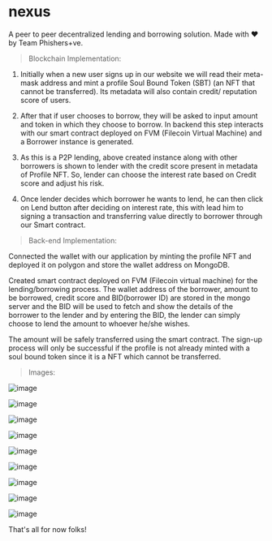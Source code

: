 # nexus
A peer to peer decentralized lending and borrowing solution. Made with ❤ by Team Phishers+ve.

> Blockchain Implementation:

1. Initially when a new user signs up in our website we will
read their meta-mask address and mint a profile Soul
Bound Token (SBT) (an NFT that cannot be transferred). Its
metadata will also contain credit/ reputation score of
users.

2. After that if user chooses to borrow, they will be asked to
input amount and token in which they choose to borrow. In
backend this step interacts with our smart contract
deployed on FVM (Filecoin Virtual Machine) and a Borrower
instance is generated.

3. As this is a P2P lending, above created instance along with
other borrowers is shown to lender with the credit score
present in metadata of Profile NFT. So, lender can choose
the interest rate based on Credit score and adjust his risk.

4. Once lender decides which borrower he wants to lend, he
can then click on Lend button after deciding on interest
rate, this with lead him to signing a transaction and
transferring value directly to borrower through our Smart
contract.


> Back-end Implementation:

Connected the wallet with our application by minting the profile
NFT and deployed it on polygon and store the wallet address on
MongoDB.

Created smart contract deployed on FVM (Filecoin virtual machine) for the lending/borrowing process. The wallet address of the borrower, amount to be borrowed, credit score and BID(borrower ID) are stored in the mongo server and the BID will be used to fetch and show the details of the borrower to the lender and by entering the BID, the lender can simply choose to lend the amount to whoever he/she wishes.

The amount will be safely transferred using the smart contract. The sign-up process will only be successful if the profile is not already minted with a soul bound token since it is a NFT which cannot be transferred.


> Images:

![image](https://user-images.githubusercontent.com/86651116/216798560-73dc2c2c-374c-4430-9140-3206d5baa36d.png)

![image](https://user-images.githubusercontent.com/86651116/216798568-f9e5a340-dfc6-4e4b-9819-f77bcd74c35f.png)

![image](https://user-images.githubusercontent.com/86651116/216798584-36410f8e-978b-414e-85d9-ebd2a049d4fd.png)

![image](https://user-images.githubusercontent.com/86651116/216798601-f2a917b0-480c-444d-bf9a-137683ab24cb.png)

![image](https://user-images.githubusercontent.com/86651116/216798611-9d374483-5448-4ceb-a483-a75cde092a5e.png)

![image](https://user-images.githubusercontent.com/86651116/216798624-2b4a7038-568b-4c55-a39d-c08f8c867623.png)

![image](https://user-images.githubusercontent.com/86651116/216798628-f087e974-8f98-422f-92e2-475f0b718bf1.png)

![image](https://user-images.githubusercontent.com/86651116/216798638-a4e91c4a-f3ee-4b73-a306-1df4ba35c606.png)

![image](https://user-images.githubusercontent.com/86651116/216798648-528e5514-5cc9-4422-a8e6-f5db0e1af7e3.png)

That's all for now folks!

